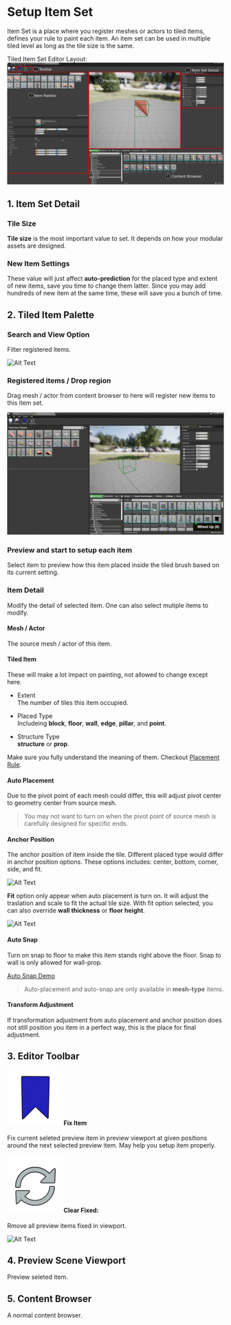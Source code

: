 
# Setup Item Set

Item Set is a place where you register meshes or actors to tiled items, defines your rule to paint each item.
An item set can be used in multiple tiled level as long as the tile size is the same.


Tiled Item Set Editor Layout:
![Tiled Item Set Editor](../_media/ItemSet.png ':size=800')
## 1. Item Set Detail

### Tile Size
**Tile size** is the most important value to set. It depends on how your modular assets are designed.

### New Item Settings

These value will just affect **auto-prediction** for the placed type and extent of new items, save you time to change them latter.
Since you may add hundreds of new item at the same time, these will save you a bunch of time.


## 2. Tiled Item Palette

### Search and View Option

Filter registered items.

![Alt Text](../_media/DemoGIF/SearchFilter.gif)

### Registered items / Drop region

Drag mesh / actor from content browser to here will register new items to this item set. 

![Alt Text](../_media/DemoGIF/Create.gif)
 
### Preview and start to setup each item

Select item to preview how this item placed inside the tiled brush based on its current setting.  

### Item Detail

Modify the detail of selected item.  One can also select mutiple items to modify.

#### Mesh / Actor

The source mesh / actor of this item.

#### Tiled Item

These will make a lot impact on painting, not allowed to change except here.  

- Extent  
  The number of tiles this item occupied.

- Placed Type  
  Includeing **block**, **floor**, **wall**, **edge**, **pillar**, and **point**.

- Structure Type  
  **structure** or **prop**.


Make sure you fully understand the meaning of them. Checkout [Placement Rule](/Guide/PlacementRule). 

#### Auto Placement
Due to the pivot point of each mesh could differ, this will adjust pivot center to geometry center from source mesh.

> You may not want to turn on when the pivot point of source mesh is carefully designed for specific ends. 

#### Anchor Position

The anchor position of item inside the tile. Different placed type would differ in anchor position options.
These options includes: center, bottom, corner, side, and fit.

![Alt Text](../_media/DemoGIF/AutoPlacement.gif)

**Fit** option only appear when auto placement is turn on. It will adjust the traslation and scale to fit the actual tile size.
With fit option selected, you can also override **wall thickness** or **floor height**.

![Alt Text](../_media/DemoGIF/Fit.gif)

#### Auto Snap
 
Turn on snap to floor to make this item stands right above the floor. Snap to wall is only allowed for wall-prop. 

[Auto Snap Demo](/Guide/TiledLevelEditTools?id=-auto-snap-n)

> Auto-placement and auto-snap are only available in **mesh-type** items.

#### Transform Adjustment

If transformation adjustment from auto placement and anchor position does not still position you item in a perfect way, this is the place for final adjustment.


## 3. Editor Toolbar
#### ![icon](../_media/icons/FixItem_128x.png ':size=32 :no-zoom' ) Fix Item

Fix current seleted preview item in preview viewport at given positions around the next selected preview item. May help you setup item properly.

#### ![icon](../_media/icons/UpdateLevels_128x.png ':size=32 :no-zoom') Clear Fixed:

Rmove all preview items fixed in viewport.

![Alt Text](../_media/DemoGIF/Fixed.gif)

## 4. Preview Scene Viewport

Preview seleted item. 

## 5. Content Browser

A normal content browser. 

